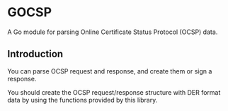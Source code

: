# GOCSP
A Go module for parsing Online Certificate Status Protocol (OCSP) data.

## Introduction
You can parse OCSP request and response, and create them or sign a response.

You should create the OCSP request/response structure with DER format data by using the functions provided by this library.


